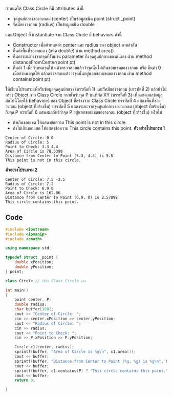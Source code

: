 กำหนดให้ Class Circle ที่มี attributes ดังนี้

* จุดศูนย์กลางของวงกลม (center) เป็นข้อมูลชนิด point (struct _point)
* รัศมีของวงกลม (radius) เป็นข้อมูลชนิด double

และ Object ที่ instantiate จาก Class Circle มี behaviors ดังนี้

* Constructor เพื่อกำหนดค่า center และ radius ของ object ตามลำดับ
* คืนค่าพื้นที่ของตนเอง (ชนิด double) ผ่าน method area()
* คืนค่าระยะทางจากจุดที่รับผ่าน parameter ถึงจุดศูนย์กลางของตนเอง ผ่าน method distanceFromCenter(point pt)
* คืนค่า 1 เมื่อกำหนดจุดให้ แล้วตรวจสอบแล้วว่าจุดนั้นไม่เกินขอบเขตของวงกลม
หรือ คืนค่า 0 เมื่อกำหนดจุดให้ แล้วตรวจสอบแล้วว่าจุดนั้นอยู่นอกขอบเขตของวงกลม ผ่าน method contains(point pt)

ให้เขียนโปรแกรมเพื่อรับข้อมูลจุดศูนย์กลาง (บรรทัดที่ 1) และรัศมีของวงกลม (บรรทัดที่ 2) แล้วนำไปสร้าง Object จาก Class Circle
จากนั้นรับจุด P บนพิกัด XY (บรรทัดที่ 3) เพื่อแสดงผลข้อมูลต่อไปนี้โดยใช้ behaviors ของ Object ที่สร้างจาก Class Circle
บรรทัดที่ 4 แสดงพื้นที่ของวงกลม (object ที่สร้างขึ้น)
บรรทัดที่ 5 แสดงระยะจากจุดศูนย์กลางของวงกลม (object ที่สร้างขึ้น) ถึงจุด P
บรรทัดที่ 6 แสดงผลลัพธ์ว่าจุด P อยู่นอกขอบเขตของวงกลม (object ที่สร้างขึ้น) หรือไม่

* ถ้าเกินขอบเขต ให้แสดงข้อความ This point is not in this circle.
* ถ้าไม่เกินขอบเขต ให้แสดงข้อความ This circle contains this point.
**ตัวอย่างโปรแกรม 1**
```
Center of Circle: 0 0
Radius of Circle: 5
Point to Check: 3.3 4.4
Area of Circle is 78.5398
Distance from Center to Point (3.3, 4.4) is 5.5
This point is not in this circle.
```
**ตัวอย่างโปรแกรม 2**
```
Center of Circle: 7.5 -2.5
Radius of Circle: 7.2
Point to Check: 6.9 0
Area of Circle is 162.86
Distance from Center to Point (6.9, 0) is 2.57099
This circle contains this point.
```
## Code
```cpp
#include <iostream>
#include <iomanip>
#include <cmath>

using namespace std;

typedef struct _point {
    double xPosition;
    double yPosition;
} point;

class Circle // เขียน Class Circle เอง

int main()
{
    point center, P;
    double radius;
    char buffer[100];
    cout << "Center of Circle: ";
    cin >> center.xPosition >> center.yPosition;
    cout << "Radius of Circle: ";
    cin >> radius;
    cout << "Point to Check: ";
    cin >> P.xPosition >> P.yPosition;

    Circle c1(center, radius);
    sprintf(buffer, "Area of Circle is %g\n", c1.area());
    cout << buffer;
    sprintf(buffer, "Distance from Center to Point (%g, %g) is %g\n", P.xPosition, P.yPosition, c1.distanceFromCenter(P));
    cout << buffer;
    sprintf(buffer, c1.contains(P) ? "This circle contains this point." : "This point is not in this circle.");
    cout << buffer;
    return 0;

}

```